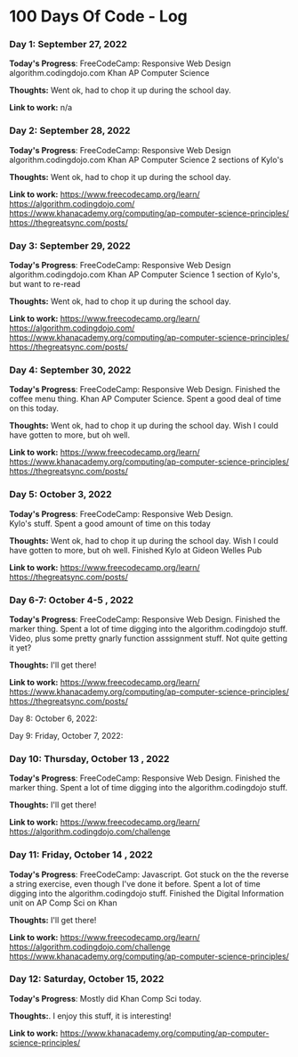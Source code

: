 # 100 Days Of Code - Log

### Day 1: September 27, 2022 

**Today's Progress**: 
FreeCodeCamp: Responsive Web Design
algorithm.codingdojo.com
Khan AP Computer Science

**Thoughts:** Went ok, had to chop it up during the school day.

**Link to work:** n/a

### Day 2: September 28, 2022 

**Today's Progress**: 
FreeCodeCamp: Responsive Web Design
algorithm.codingdojo.com
Khan AP Computer Science
2 sections of Kylo's 

**Thoughts:** Went ok, had to chop it up during the school day.

**Link to work:**
https://www.freecodecamp.org/learn/
https://algorithm.codingdojo.com/
https://www.khanacademy.org/computing/ap-computer-science-principles/
https://thegreatsync.com/posts/

### Day 3: September 29, 2022 

**Today's Progress**: 
FreeCodeCamp: Responsive Web Design
algorithm.codingdojo.com
Khan AP Computer Science
1 section of Kylo's, but want to re-read

**Thoughts:** Went ok, had to chop it up during the school day.

**Link to work:**
https://www.freecodecamp.org/learn/
https://algorithm.codingdojo.com/
https://www.khanacademy.org/computing/ap-computer-science-principles/
https://thegreatsync.com/posts/

### Day 4: September 30, 2022 

**Today's Progress**: 
FreeCodeCamp: Responsive Web Design.   Finished the coffee menu thing.
Khan AP Computer Science.  Spent a good deal of time on this today.


**Thoughts:** Went ok, had to chop it up during the school day.  Wish I could have gotten to more, but oh well.

**Link to work:**
https://www.freecodecamp.org/learn/
https://www.khanacademy.org/computing/ap-computer-science-principles/
https://thegreatsync.com/posts/

### Day 5: October 3, 2022 

**Today's Progress**: 
FreeCodeCamp: Responsive Web Design.   
Kylo's stuff.  Spent a good amount of time on this today


**Thoughts:** Went ok, had to chop it up during the school day.  Wish I could have gotten to more, but oh well.  Finished Kylo at Gideon Welles Pub

**Link to work:**
https://www.freecodecamp.org/learn/
https://thegreatsync.com/posts/

### Day 6-7: October 4-5 , 2022 

**Today's Progress**: 
FreeCodeCamp: Responsive Web Design.   Finished the marker thing.
Spent a lot of time digging into the algorithm.codingdojo stuff.  Video, plus some pretty gnarly function asssignment stuff.  Not quite getting it yet?


**Thoughts:** I'll get there!

**Link to work:**
https://www.freecodecamp.org/learn/
https://www.khanacademy.org/computing/ap-computer-science-principles/
https://thegreatsync.com/posts/

Day 8: October 6, 2022:

Day 9: Friday, October 7, 2022:



### Day 10: Thursday, October 13 , 2022 

**Today's Progress**: 
FreeCodeCamp: Responsive Web Design.   Finished the marker thing.
Spent a lot of time digging into the algorithm.codingdojo stuff.  


**Thoughts:** I'll get there!

**Link to work:**
https://www.freecodecamp.org/learn/
https://algorithm.codingdojo.com/challenge

### Day 11: Friday, October 14 , 2022 

**Today's Progress**: 
FreeCodeCamp: Javascript.  Got stuck on the the reverse a string exercise, even though I've done it before.
Spent a lot of time digging into the algorithm.codingdojo stuff.  Finished the Digital Information unit on AP Comp Sci on Khan


**Thoughts:** I'll get there!

**Link to work:**
https://www.freecodecamp.org/learn/
https://algorithm.codingdojo.com/challenge
https://www.khanacademy.org/computing/ap-computer-science-principles/



### Day 12: Saturday, October 15, 2022 

**Today's Progress**: 
 Mostly did Khan Comp Sci today.


**Thoughts:**. I enjoy this stuff, it is interesting!

**Link to work:**
https://www.khanacademy.org/computing/ap-computer-science-principles/

